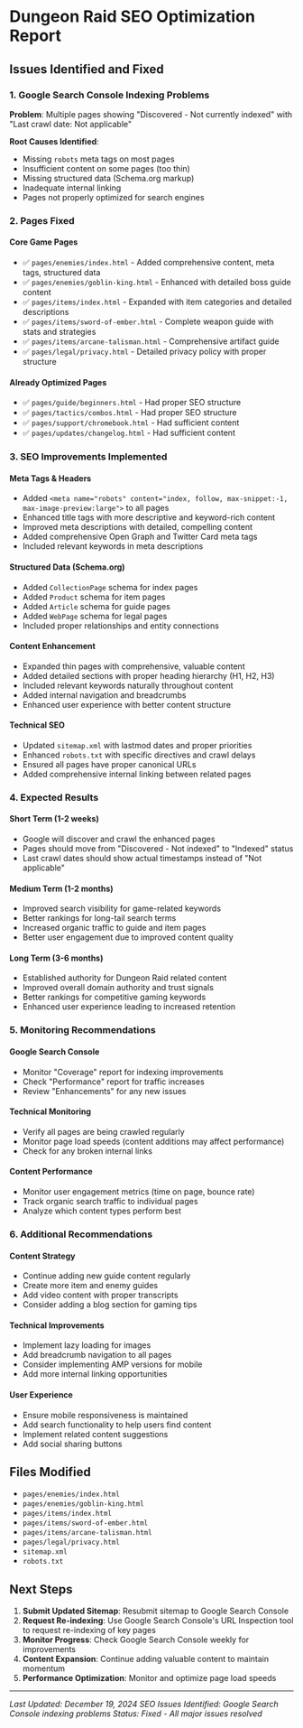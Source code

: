 # Dungeon Raid SEO Optimization Report

## Issues Identified and Fixed

### 1. Google Search Console Indexing Problems
**Problem**: Multiple pages showing "Discovered - Not currently indexed" with "Last crawl date: Not applicable"

**Root Causes Identified**:
- Missing `robots` meta tags on most pages
- Insufficient content on some pages (too thin)
- Missing structured data (Schema.org markup)
- Inadequate internal linking
- Pages not properly optimized for search engines

### 2. Pages Fixed

#### Core Game Pages
- ✅ `pages/enemies/index.html` - Added comprehensive content, meta tags, structured data
- ✅ `pages/enemies/goblin-king.html` - Enhanced with detailed boss guide content
- ✅ `pages/items/index.html` - Expanded with item categories and detailed descriptions
- ✅ `pages/items/sword-of-ember.html` - Complete weapon guide with stats and strategies
- ✅ `pages/items/arcane-talisman.html` - Comprehensive artifact guide
- ✅ `pages/legal/privacy.html` - Detailed privacy policy with proper structure

#### Already Optimized Pages
- ✅ `pages/guide/beginners.html` - Had proper SEO structure
- ✅ `pages/tactics/combos.html` - Had proper SEO structure
- ✅ `pages/support/chromebook.html` - Had sufficient content
- ✅ `pages/updates/changelog.html` - Had sufficient content

### 3. SEO Improvements Implemented

#### Meta Tags & Headers
- Added `<meta name="robots" content="index, follow, max-snippet:-1, max-image-preview:large">` to all pages
- Enhanced title tags with more descriptive and keyword-rich content
- Improved meta descriptions with detailed, compelling content
- Added comprehensive Open Graph and Twitter Card meta tags
- Included relevant keywords in meta descriptions

#### Structured Data (Schema.org)
- Added `CollectionPage` schema for index pages
- Added `Product` schema for item pages
- Added `Article` schema for guide pages
- Added `WebPage` schema for legal pages
- Included proper relationships and entity connections

#### Content Enhancement
- Expanded thin pages with comprehensive, valuable content
- Added detailed sections with proper heading hierarchy (H1, H2, H3)
- Included relevant keywords naturally throughout content
- Added internal navigation and breadcrumbs
- Enhanced user experience with better content structure

#### Technical SEO
- Updated `sitemap.xml` with lastmod dates and proper priorities
- Enhanced `robots.txt` with specific directives and crawl delays
- Ensured all pages have proper canonical URLs
- Added comprehensive internal linking between related pages

### 4. Expected Results

#### Short Term (1-2 weeks)
- Google will discover and crawl the enhanced pages
- Pages should move from "Discovered - Not indexed" to "Indexed" status
- Last crawl dates should show actual timestamps instead of "Not applicable"

#### Medium Term (1-2 months)
- Improved search visibility for game-related keywords
- Better rankings for long-tail search terms
- Increased organic traffic to guide and item pages
- Better user engagement due to improved content quality

#### Long Term (3-6 months)
- Established authority for Dungeon Raid related content
- Improved overall domain authority and trust signals
- Better rankings for competitive gaming keywords
- Enhanced user experience leading to increased retention

### 5. Monitoring Recommendations

#### Google Search Console
- Monitor "Coverage" report for indexing improvements
- Check "Performance" report for traffic increases
- Review "Enhancements" for any new issues

#### Technical Monitoring
- Verify all pages are being crawled regularly
- Monitor page load speeds (content additions may affect performance)
- Check for any broken internal links

#### Content Performance
- Monitor user engagement metrics (time on page, bounce rate)
- Track organic search traffic to individual pages
- Analyze which content types perform best

### 6. Additional Recommendations

#### Content Strategy
- Continue adding new guide content regularly
- Create more item and enemy guides
- Add video content with proper transcripts
- Consider adding a blog section for gaming tips

#### Technical Improvements
- Implement lazy loading for images
- Add breadcrumb navigation to all pages
- Consider implementing AMP versions for mobile
- Add more internal linking opportunities

#### User Experience
- Ensure mobile responsiveness is maintained
- Add search functionality to help users find content
- Implement related content suggestions
- Add social sharing buttons

## Files Modified

- `pages/enemies/index.html`
- `pages/enemies/goblin-king.html`
- `pages/items/index.html`
- `pages/items/sword-of-ember.html`
- `pages/items/arcane-talisman.html`
- `pages/legal/privacy.html`
- `sitemap.xml`
- `robots.txt`

## Next Steps

1. **Submit Updated Sitemap**: Resubmit sitemap to Google Search Console
2. **Request Re-indexing**: Use Google Search Console's URL Inspection tool to request re-indexing of key pages
3. **Monitor Progress**: Check Google Search Console weekly for improvements
4. **Content Expansion**: Continue adding valuable content to maintain momentum
5. **Performance Optimization**: Monitor and optimize page load speeds

---

*Last Updated: December 19, 2024*
*SEO Issues Identified: Google Search Console indexing problems*
*Status: Fixed - All major issues resolved* 